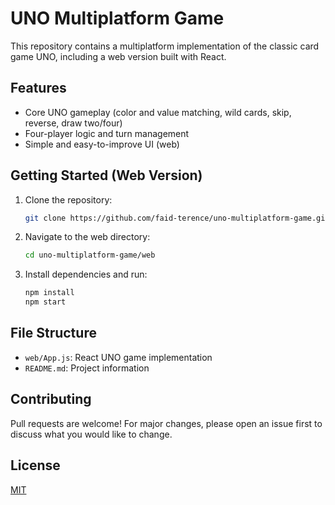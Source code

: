 # UNO Multiplatform Game

This repository contains a multiplatform implementation of the classic card game UNO, including a web version built with React.

## Features
- Core UNO gameplay (color and value matching, wild cards, skip, reverse, draw two/four)
- Four-player logic and turn management
- Simple and easy-to-improve UI (web)

## Getting Started (Web Version)

1. Clone the repository:
   ```bash
   git clone https://github.com/faid-terence/uno-multiplatform-game.git
   ```
2. Navigate to the web directory:
   ```bash
   cd uno-multiplatform-game/web
   ```
3. Install dependencies and run:
   ```bash
   npm install
   npm start
   ```

## File Structure
- `web/App.js`: React UNO game implementation
- `README.md`: Project information

## Contributing
Pull requests are welcome! For major changes, please open an issue first to discuss what you would like to change.

## License
[MIT](LICENSE)